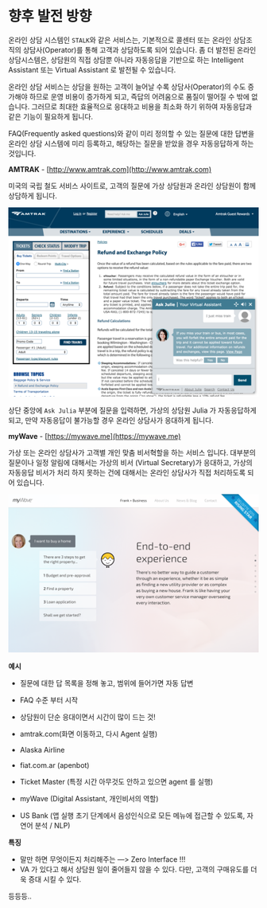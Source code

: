 향후 발전 방향
======================

온라인 상담 시스템인 `STALK`와 같은 서비스는, 기본적으로 콜센터 또는 온라인 상담조직의 상담사(Operator)를 통해 고객과 상담하도록 되어 있습니다. 
좀 더 발전된 온라인 상담시스템은, 상담원의 직접 상담뿐 아니라 자동응답을 기반으로 하는 Intelligent Assistant 또는 Virtual Assistant 로 발전될 수 있습니다.

온라인 상담 서비스는 상담을 원하는 고객이 늘어날 수록 상담사(Operator)의 수도 증가해야 하므로 운영 비용이 증가하게 되고, 즉답의 어려움으로 품질이 떨어질 수 밖에 없습니다. 그러므로 최대한 효율적으로 응대하고 비용을 최소화 하기 위하여 자동응답과 같은 기능이 필요하게 됩니다.

FAQ(Frequently asked questions)와 같이 미리 정의할 수 있는 질문에 대한 답변을 온라인 상담 시스템에 미리 등록하고, 해당하는 질문을 받았을 경우 자동응답하게 하는 것입니다.


**AMTRAK** - [http://www.amtrak.com](http://www.amtrak.com)

미국의 국립 철도 서비스 사이트로, 고객의 질문에 가상 상담원과 온라인 상담원이 함께 상담하게 됩니다.  

![amtrak](images/screen_amtrak.png)

상단 중앙에 `Ask Julia` 부분에 질문을 입력하면, 가상의 상담원 Julia 가 자동응답하게 되고, 만약 자동응답이 불가능할 경우 온라인 상담사가 응대하게 됩니다. 

**myWave** - [https://mywave.me](https://mywave.me)

가상 또는 온라인 상담사가 고객별 개인 맞춤 비서혁할을 하는 서비스 입니다. 대부분의 질문이나 일정 알림에 대해서는 가상의 비서 (Virtual Secretary)가 응대하고, 가상의 자동응답 비서가 처리 하지 못하는 건에 대해서는 온라인 상담사가 직접 처리하도록 되어 있습니다. 

![mywave](images/screen_mywave.png)



**예시**



- 질문에 대한 답 목록을 정해 놓고, 범위에 들어가면 자동 답변
- FAQ 수준 부터 시작
- 상담원이 단순 응대이면서 시간이 많이 드는 것!


 - amtrak.com(화면 이동하고, 다시 Agent 실행)
 - Alaska Airline
 - fiat.com.ar (apenbot)
 - Ticket Master (특정 시간 아무것도 안하고 있으면 agent 를 실행)
 - myWave (Digital Assistant, 개인비서의 역할)
 - US Bank (앱 실행 초기 단계에서 음성인식으로 모든 메뉴에 접근할 수 있도록, 자연어 분석 / NLP)

**특징**
 - 말만 하면 무엇이든지 처리해주는 —> Zero Interface !!!
 - VA 가 있다고 해서 상담원 일이 줄어들지 않을 수 있다. 다만, 고객의 구매유도를 더욱 증대 시킬 수 있다.

등등등..
